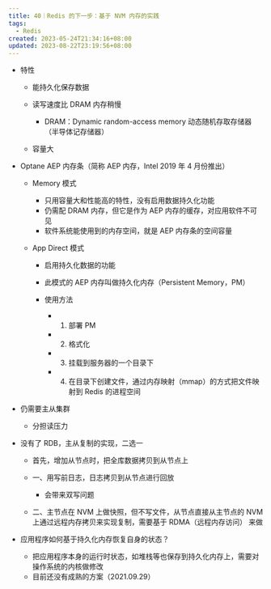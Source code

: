 ```yaml
---
title: 40｜Redis 的下一步：基于 NVM 内存的实践
tags:
  - Redis
created: 2023-05-24T21:34:16+08:00
updated: 2023-08-22T23:19:56+08:00
---
```


- 特性

  - 能持久化保存数据
  - 读写速度比 DRAM 内存稍慢

    - DRAM：Dynamic random-access memory 动态随机存取存储器（半导体记存储器）

  - 容量大

- Optane AEP 内存条（简称 AEP 内存，Intel 2019 年 4 月份推出）

  - Memory 模式

    - 只用容量大和性能高的特性，没有启用数据持久化功能
    - 仍需配 DRAM 内存，但它是作为 AEP 内存的缓存，对应用软件不可见
    - 软件系统能使用到的内存空间，就是 AEP 内存条的空间容量

  - App Direct 模式

    - 启用持久化数据的功能
    - 此模式的 AEP 内存叫做持久化内存（Persistent Memory，PM）
    - 使用方法

      - 1. 部署 PM
      - 2. 格式化
      - 3. 挂载到服务器的一个目录下
      - 4. 在目录下创建文件，通过内存映射（mmap）的方式把文件映射到 Redis 的进程空间

- 仍需要主从集群

  - 分担读压力

- 没有了 RDB，主从复制的实现，二选一

  - 首先，增加从节点时，把全库数据拷贝到从节点上
  - 一、用写前日志，日志拷贝到从节点进行回放

    - 会带来双写问题

  - 二、主节点在 NVM 上做快照，但不写文件，从节点直接从主节点的 NVM 上通过远程内存拷贝来实现复制，需要基于 RDMA（远程内存访问） 来做

- 应用程序如何基于持久化内存恢复自身的状态？

  - 把应用程序本身的运行时状态，如堆栈等也保存到持久化内存上，需要对操作系统的内核做修改
  - 目前还没有成熟的方案（2021.09.29）
